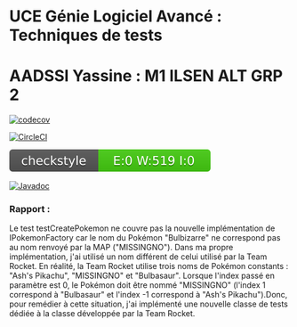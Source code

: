 # UCE Génie Logiciel Avancé : Techniques de tests
# AADSSI Yassine : M1 ILSEN ALT GRP 2

[![codecov](https://codecov.io/gh/Yassine-AADSSI/ceri-m1-techniques-de-test/branch/master/graph/badge.svg?token=53O5CE6VTC)](https://codecov.io/gh/Yassine-AADSSI/ceri-m1-techniques-de-test)

[![CircleCI](https://dl.circleci.com/status-badge/img/gh/Yassine-AADSSI/ceri-m1-techniques-de-test/tree/master.svg?style=svg)](https://dl.circleci.com/status-badge/redirect/gh/Yassine-AADSSI/ceri-m1-techniques-de-test/tree/master)

[![Checkstyle](https://github.com/Yassine-AADSSI/ceri-m1-techniques-de-test/blob/master/docs2/badges/checkstyle-result.svg)](https://htmlpreview.github.io/?https://github.com/Yassine-AADSSI/ceri-m1-techniques-de-test/blob/master/docs2/checkstyle/checkstyle.html)

[![Javadoc](https://camo.githubusercontent.com/cdb121b67e21b6ad3795840572a5303e3aae40f623666b170c9824a33a67ad38/68747470733a2f2f6a617661646f632e696f2f6261646765322f6f72672e737072696e676672616d65776f726b2f737072696e672d636f72652f6a617661646f632e737667)](https://yassine-aadssi.github.io/ceri-m1-techniques-de-test/fr/univavignon/pokedex/api/package-summary.html)


### Rapport : 

Le test testCreatePokemon ne couvre pas la nouvelle implémentation de IPokemonFactory car le nom du Pokémon "Bulbizarre" ne correspond pas au nom renvoyé par la MAP ("MISSINGNO"). Dans ma propre implémentation, j'ai utilisé un nom différent de celui utilisé par la Team Rocket. En réalité, la Team Rocket utilise trois noms de Pokémon constants : "Ash's Pikachu", "MISSINGNO" et "Bulbasaur". Lorsque l'index passé en paramètre est 0, le Pokémon doit être nommé "MISSINGNO" (l'index 1 correspond à "Bulbasaur" et l'index -1 correspond à "Ash's Pikachu").Donc, pour remédier à cette situation, j'ai implémenté une nouvelle classe de tests dédiée à la classe développée par la Team Rocket.
